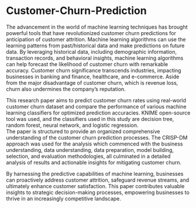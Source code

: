 # Customer-Churn-Prediction

The advancement in the world of machine learning techniques has brought powerful tools that 
have revolutionized customer churn predictions for anticipation of customer attrition. Machine 
learning algorithms can use the learning patterns from past/historical data and make predictions 
on future data. By leveraging historical data, including demographic information, transaction 
records, and behavioral insights, machine learning algorithms can help forecast the likelihood of 
customer churn with remarkable accuracy. Customer churn significance transcends industries, 
impacting businesses in banking and finance, healthcare, and e-commerce. Aside from the major 
disadvantage of customer churn, which is revenue loss, churn also undermines the company’s 
reputation. 

This research paper aims to predict customer churn rates using real-world customer churn dataset 
and compare the performance of various machine learning classifiers for optimized prediction 
accuracies. KNIME open-source tool was used, and the classifiers used in this study are decision 
tree, random forest, neural network, and logistic regression.   
The paper is structured to provide an organized comprehensive understanding of the customer 
churn prediction processes. The CRISP-DM approach was used for the analysis which commenced 
with the business understanding, data understanding, data preparation, model building, selection, 
and evaluation methodologies, all culminated in a detailed analysis of results and actionable 
insights for mitigating customer churn.  

By harnessing the predictive capabilities of machine learning, businesses can proactively address 
customer attrition, safeguard revenue streams, and ultimately enhance customer satisfaction. This 
paper contributes valuable insights to strategic decision-making processes, empowering businesses 
to thrive in an increasingly competitive landscape.
